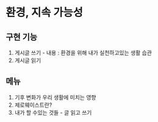 # 환경, 지속 가능성

## 구현 기능

1. 게시글 쓰기 - 내용 : 환경을 위해 내가 실천하고있는 생활 습관
2. 게시글 읽기

## 메뉴

1. 기후 변화가 우리 생활에 미치는 영향
2. 제로웨이스트란?
3. 내가 할 수있는 것들 - 글 읽고 쓰기
